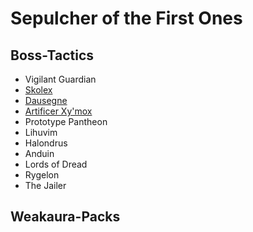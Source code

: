 # Sepulcher of the First Ones

## Boss-Tactics

- Vigilant Guardian
- [Skolex](skolex.md)
- [Dausegne](da_sausage.md)
- [Artificer Xy'mox](artificer.md)
- Prototype Pantheon
- Lihuvim
- Halondrus
- Anduin
- Lords of Dread
- Rygelon
- The Jailer

## Weakaura-Packs

